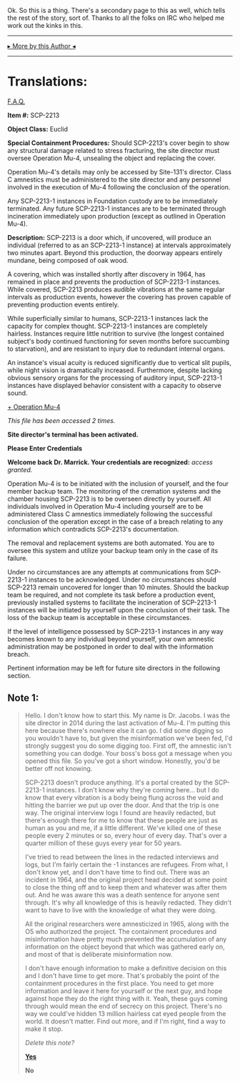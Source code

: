 Ok. So this is a thing. There's a secondary page to this as well, which tells the rest of the story, sort of. Thanks to all the folks on IRC who helped me work out the kinks in this.

* * *

[▸ More by this Author ◂](http://www.scp-wiki.net/dr-cimmerian-s-personnel-file)

* * *

Translations:
=============

[F.A.Q.](http://www.scp-wiki.net/component:info-ayers)

**Item #:** SCP-2213

**Object Class:** Euclid

**Special Containment Procedures:** Should SCP-2213's cover begin to show any structural damage related to stress fracturing, the site director must oversee Operation Mu-4, unsealing the object and replacing the cover.

Operation Mu-4's details may only be accessed by Site-131's director. Class C amnestics must be administered to the site director and any personnel involved in the execution of Mu-4 following the conclusion of the operation.

Any SCP-2213-1 instances in Foundation custody are to be immediately terminated. Any future SCP-2213-1 instances are to be terminated through incineration immediately upon production (except as outlined in Operation Mu-4).

**Description:** SCP-2213 is a door which, if uncovered, will produce an individual (referred to as an SCP-2213-1 instance) at intervals approximately two minutes apart. Beyond this production, the doorway appears entirely mundane, being composed of oak wood.

A covering, which was installed shortly after discovery in 1964, has remained in place and prevents the production of SCP-2213-1 instances. While covered, SCP-2213 produces audible vibrations at the same regular intervals as production events, however the covering has proven capable of preventing production events entirely.

While superficially similar to humans, SCP-2213-1 instances lack the capacity for complex thought. SCP-2213-1 instances are completely hairless. Instances require little nutrition to survive (the longest contained subject's body continued functioning for seven months before succumbing to starvation), and are resistant to injury due to redundant internal organs.

An instance's visual acuity is reduced significantly due to vertical slit pupils, while night vision is dramatically increased. Furthermore, despite lacking obvious sensory organs for the processing of auditory input, SCP-2213-1 instances have displayed behavior consistent with a capacity to observe sound.

[+ Operation Mu-4](javascript:;)

_This file has been accessed 2 times._

**Site director's terminal has been activated.**

**Please Enter Credentials**

**Welcome back Dr. Marrick. Your credentials are recognized:** _access granted._

Operation Mu-4 is to be initiated with the inclusion of yourself, and the four member backup team. The monitoring of the cremation systems and the chamber housing SCP-2213 is to be overseen directly by yourself. All individuals involved in Operation Mu-4 including yourself are to be administered Class C amnestics immediately following the successful conclusion of the operation except in the case of a breach relating to any information which contradicts SCP-2213's documentation.

The removal and replacement systems are both automated. You are to oversee this system and utilize your backup team only in the case of its failure.

Under no circumstances are any attempts at communications from SCP-2213-1 instances to be acknowledged. Under no circumstances should SCP-2213 remain uncovered for longer than 10 minutes. Should the backup team be required, and not complete its task before a production event, previously installed systems to facilitate the incineration of SCP-2213-1 instances will be initiated by yourself upon the conclusion of their task. The loss of the backup team is acceptable in these circumstances.

If the level of intelligence possessed by SCP-2213-1 instances in any way becomes known to any individual beyond yourself, your own amnestic administration may be postponed in order to deal with the information breach.

Pertinent information may be left for future site directors in the following section.

Note 1:
-------

> Hello. I don't know how to start this. My name is Dr. Jacobs. I was the site director in 2014 during the last activation of Mu-4. I'm putting this here because there's nowhere else it can go. I did some digging so you wouldn't have to, but given the misinformation we've been fed, I'd strongly suggest you do some digging too. First off, the amnestic isn't something you can dodge. Your boss's boss got a message when you opened this file. So you've got a short window. Honestly, you'd be better off not knowing.
> 
> SCP-2213 doesn't produce anything. It's a portal created by the SCP-2213-1 instances. I don't know why they're coming here… but I do know that every vibration is a body being flung across the void and hitting the barrier we put up over the door. And that the trip is one way. The original interview logs I found are heavily redacted, but there's enough there for me to know that these people are just as human as you and me, if a little different. We've killed one of these people every 2 minutes or so, every hour of every day. That's over a quarter million of these guys every year for 50 years.
> 
> I've tried to read between the lines in the redacted interviews and logs, but I'm fairly certain the -1 instances are refugees. From what, I don't know yet, and I don't have time to find out. There was an incident in 1964, and the original project head decided at some point to close the thing off and to keep them and whatever was after them out. And he was aware this was a death sentence for anyone sent through. It's why all knowledge of this is heavily redacted. They didn't want to have to live with the knowledge of what they were doing.
> 
> All the original researchers were amnesticized in 1965, along with the O5 who authorized the project. The containment procedures and misinformation have pretty much prevented the accumulation of any information on the object beyond that which was gathered early on, and most of that is deliberate misinformation now.
> 
> I don't have enough information to make a definitive decision on this and I don't have time to get more. That's probably the point of the containment procedures in the first place. You need to get more information and leave it here for yourself or the next guy, and hope against hope they do the right thing with it. Yeah, these guys coming through would mean the end of secrecy on this project. There's no way we could've hidden 13 million hairless cat eyed people from the world. It doesn't matter. Find out more, and if I'm right, find a way to make it stop.
> 
> _Delete this note?_
> 
> **[Yes](/scp-2213-automatedsuccess)**
> 
> **No**